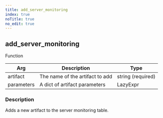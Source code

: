 ```yaml
---
title: add_server_monitoring
index: true
noTitle: true
no_edit: true
---
```




<div class="vql_item"></div>


## add_server_monitoring
<span class='vql_type pull-right page-header'>Function</span>



<div class="vqlargs"></div>

Arg | Description | Type
----|-------------|-----
artifact|The name of the artifact to add|string (required)
parameters|A dict of artifact parameters|LazyExpr

### Description

Adds a new artifact to the server monitoring table.

